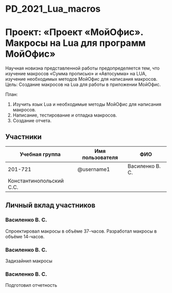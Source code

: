 # PD_2021_Lua_macros
# Проект: «Проект «МойОфис». Макросы на Lua для программ МойОфис»

Научная новизна представленной работы предопределяется тем, что изучение макросов  «Сумма прописью» и «Автосумма» на LUA, изучение необходимых методов МойОфис для написания макросов.
Цель:
Создание макросов на Lua для работы в приложении МойОфис.

План:
1. Изучить язык Lua и необходимые методы МойОфис для написания макросов.
2. Написание, тестирование и отладка макросов.
3. Создание отчета.



## Участники

| Учебная группа | Имя пользователя | ФИО                      |
|----------------|------------------|--------------------------|
| 201-721        | @username1       | Василенко В. С.             |
  | Константинопольский С.С. |

## Личный вклад участников

### Василенко В. С.

Спроектировал макросы в объёме 37-часов. Разработал макросы в объёме 14-часов.

### Василенко В. С.

Задизайнил макросы

### Василенко В. С.

Подготовил отчетность
